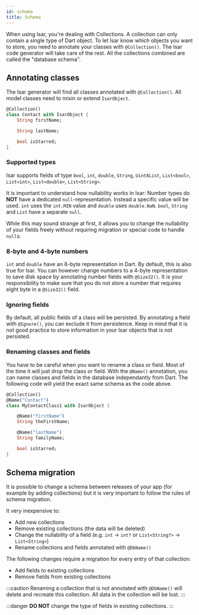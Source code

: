 ```yaml
---
id: schema
title: Schema
---
```


When using Isar, you're dealing with Collections. A collection can only contain a single type of Dart object. To let Isar know which objects you want to store, you need to annotate your classes with `@Collection()`. The Isar code generator will take care of the rest. All the collections combined are called the "database schema".

## Annotating classes

The Isar generator will find all classes annotated with `@Collection()`. All model classes need to mixin or extend `IsarObject`.

```dart
@Collection()
class Contact with IsarObject {
    String firstName;

    String lastName;

    bool isStarred;
}
```


### Supported types

Isar supports fields of type `bool`, `int`, `double`, `String`, `Uint8List`, `List<bool>`, `List<int>`, `List<double>`, `List<String>`.

It is important to understand how nullability works in Isar:
Number types do **NOT** have a dedicated `null`-representation. Instead a specific value will be used. `int` uses the `int.MIN` value and `double` uses `double.NaN`. `bool`, `String` and `List` have a separate `null`.

While this may sound strange at first, it allows you to change the nullability of your fields freely without requiring migration or special code to handle `null`s.


### 8-byte and 4-byte numbers

`int` and `double` have an 8-byte representation in Dart. By default, this is also true for Isar. You can however change numbers to a 4-byte representation to save disk space by annotating number fields with `@Size32()`. It is your responsibility to make sure that you do not store a number that requires eight byte in a `@Size32()` field.

### Ignoring fields

By default, all public fields of a class will be persisted. By annotating a field with `@Ignore()`, you can exclude it from persistence. Keep in mind that it is not good practice to store information in your Isar objects that is not persisted.

### Renaming classes and fields

You have to be careful when you want to rename a class or field. Most of the time it will just drop the class or field. With the `@Name()` annotation, you can name classes and fields in the database independantly from Dart. The following code will yield the exact same schema as the code above.

```dart
@Collection()
@Name("Contact")
class MyContactClass1 with IsarObject {

    @Name("firstName")
    String theFirstName;

    @Name("lastName")
    String familyName;

    bool isStarred;
}
```


## Schema migration

It is possible to change a schema between releases of your app (for example by adding collections) but it is very important to follow the rules of schema migration.

It very inexpensive to:
 - Add new collections
 - Remove existing collections (the data will be deleted)
 - Change the nullability of a field (e.g. `int` -> `int?` or `List<String?>` -> `List<String>`)
 - Rename collections and fields annotated with `@DbName()`

The following changes require a migration for every entry of that collection:
 - Add fields to existing collections
 - Remove fields from existing collections

:::caution
Renaming a collection that is not annotated with `@DbName()` will delete and recreate this collection. All data in the collection will be lost.
:::

:::danger
**DO NOT** change the type of fields in existing collections.
:::